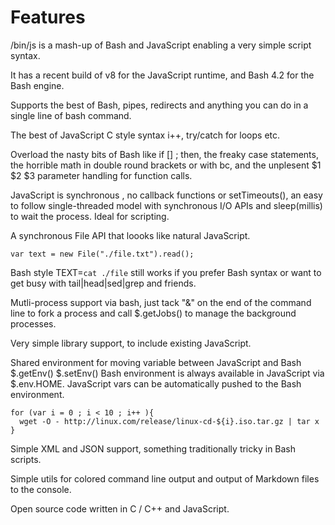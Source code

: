 # Features

/bin/js is a mash-up of Bash and JavaScript enabling a very simple script syntax.

It has a recent build of v8 for the JavaScript runtime, and Bash 4.2 for the Bash engine.

Supports the best of Bash, pipes, redirects and anything you can do in a single line of bash command.

The best of JavaScript C style syntax i++, try/catch for loops etc.

Overload the nasty bits of Bash like if [] ; then, the freaky case statements, the horrible math in double round brackets or with bc, and the unplesent $1 $2 $3 parameter handling for function calls.

JavaScript is synchronous , no callback functions or setTimeouts(), an easy to follow single-threaded model with synchronous I/O APIs and sleep(millis) to wait the process.  Ideal for scripting.

A synchronous File API that loooks like natural JavaScript.

    var text = new File("./file.txt").read();
    
Bash style TEXT=`cat ./file` still works if you prefer Bash syntax or want to get busy with tail|head|sed|grep and friends.

Mutli-process support via bash, just tack "&" on the end of the command line to fork a process and call $.getJobs() to manage the background processes.

Very simple library support, to include existing JavaScript.

Shared environment for moving variable between JavaScript and Bash  $.getEnv() $.setEnv()  Bash environment is always available in JavaScript via $.env.HOME.  JavaScript vars can be automatically pushed to the Bash environment. 

    for (var i = 0 ; i < 10 ; i++ ){
      wget -O - http://linux.com/release/linux-cd-${i}.iso.tar.gz | tar x
    }

Simple XML and JSON support, something traditionally tricky in Bash scripts.

Simple utils for colored command line output and output of Markdown files to the console.

Open source code written in C / C++ and JavaScript.
